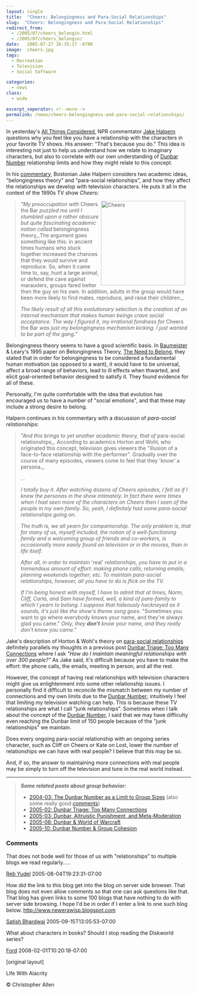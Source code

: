 ```yaml
---
layout: single
title:  "Cheers: Belongingness and Para-Social Relationships"
slug:  "Cheers: Belongingness and Para-Social Relationships"
redirect_from:
  - /2005/07/cheers_belongin.html
  - /2005/07/cheers_belongin/
date:   2005-07-27 16:35:17 -0700
image:  cheers.jpg
tags: 
  - Recreation
  - Television
  - Social Software

categories:
  - news
class:
  - wide

excerpt_seperator: <!--more-->
permalink: /news/cheers-belongingness-and-para-social-relationships/
---
```


In yesterday's [All Things Considered](http://www.npr.org/templates/rundowns/rundown.php?prgId=2), NPR commentator [Jake Halpern](http://jakehalpern.com/news.html) questions why you feel like you have a relationship with the characters in your favorite TV shows. His answer: "That's because you do." This idea is interesting not just to help us understand how we relate to imaginary characters, but also to correlate with our own understanding of [Dunbar Number](/2004/03/the_dunbar_numb.html) relationship limits and how they might relate to this concept.

In his [commentary](http://www.npr.org/templates/story/story.php?storyId=4772145), Bostonian Jake Halpern considers two academic ideas, "belongingness theory" and "para-social relationships", and how they affect the relationships we develop with television characters. He puts it all in the context of the 1990s TV show _Cheers_:

> <img width="230px" style=" margin-right:15px" align="right"  src="{{ site.url }}{{ site.baseurl }}/assets/images/cheers.jpg" alt="Cheers"/>

>_"My preoccupation with_ Cheers the Bar _puzzled me until I stumbled upon a rather obscure but quite fascinating academic notion called_ belongingness theory_.The argument goes something like this: in ancient times humans who stuck together increased the chances that they would survive and reproduce. So, when it came time to, say, hunt a large animal, or defend the cave against marauders, groups fared better then the guy on his own. In addition, adults in the group would have been more likely to find mates, reproduce, and raise their children._
> 
> _The likely result of all this evolutionary selection is the creation of an internal mechanism that makes human beings crave social acceptance. The way I figured it, my irrational fondness for_ Cheers the Bar _was just my belongingness mechanism kicking. I just wanted to be part of the gang."_

Belongingness theory seems to have a good scientific basis. In [Baumeister](http://www.psy.fsu.edu/faculty/baumeist.dp.html) & Leary's 1995 paper on Belongingness Theory, [The Need to Belong](http://www.ncbi.nlm.nih.gov/entrez/query.fcgi?cmd=Retrieve&db=PubMed&a%20mp;list_uids=7777651&dopt=Abstract), they stated that in order for belongingness to be considered a fundamental human motivation (as opposed to a want), it would have to be universal, affect a broad range of behaviors, lead to ill effects when thwarted, and elicit goal-oriented behavior designed to satisfy it. They found evidence for all of these.

Personally, I'm quite comfortable with the idea that evolution has encouraged us to have a number of "social emotions", and that these may include a strong desire to belong.

Halpern continues in his commentary with a discussion of _para-social relationships_:

> _"And this brings to yet another academic theory, that of_ para-social relationships_. According to academics Horton and Wohl, who originated this concept, television gives viewers the "illusion of a face-to-face relationship with the performer". Gradually over the course of many episodes, viewers come to feel that they '_know_' a persona._
> 
> _..._
> 
> _I totally buy it. After watching dozens of Cheers episodes, I felt as if I knew the personas in the show intimately. In fact there were times when I had seen more of the characters on Cheers then I seen of the people in my own family. So, yeah, I definitely had some para-social relationships going on._
> 
> _The truth is, we all yearn for companionship. The only problem is, that for many of us, myself included, the notion of a well-functioning family and a welcoming group of friends and co-workers, is occasionally more easily found on television or in the movies, than in life itself._
> 
> _After all, in order to maintain_ 'real' _relationships, you have to put in a tremendous amount of effort: making phone calls; returning emails; planning weekends together; etc. To maintain para-social relationships, however, all you have to do is flick on the TV._
> 
> _If I'm being honest with myself, I have to admit that at times, Norm, Cliff, Carla, and Sam have formed, well, a kind of para-family to which I yearn to belong. I suppose that hideously hackneyed as it sounds, it's just like the show's theme song goes:_ "Sometimes you want to go where everybody knows your name, and they're always glad you came." _Only, they **don't** know your name, and they really don't know you came."_

Jake's description of Horton & Wohl's theory on [para-social relationships](http://www.aber.ac.uk/media/Modules/TF33120/horton_and_wohl_1956.html) definitely parallels my thoughts in a previous post [Dunbar Triage: Too Many Connections](/2005/02/dunbar_triage_t.html) where I ask _"How do I maintain meaningful relationships with over 300 people?"_ As Jake said, it's difficult because you have to make the effort: the phone calls, the emails, meeting in person, and all the rest.

However, the concept of having real relationships with television characters might give us enlightenment into some other relationship issues. I personally find it difficult to reconcile the mismatch between my number of connections and my own limits due to the [Dunbar Number](/2004/03/the_dunbar_numb.html); intuitively I feel that limiting my television watching can help. This is because these TV relationships are what I call "junk relationships". Sometimes when I talk about the concept of the [Dunbar Number](/2004/03/the_dunbar_numb.html), I said that we may have difficulty even reaching the Dunbar limit of 150 people because of the "junk relationships" we maintain.

Does every ongoing para-social relationship with an ongoing series character, such as Cliff on Cheers or Kate on Lost, lower the number of relationships we can have with real people? I believe that this may be so.

And, if so, the answer to maintaining more connections with real people may be simply to turn off the television and tune in the real world instead.

* * *

> _**Some related posts about group behavior:**_
> 
> * [2004-03: The Dunbar Number as a Limit to Group Sizes](/2004/03/the_dunbar_numb.html) (also some really good [comments](/2004/03/the_dunbar_numb.html#comments))
> * [2005-02: Dunbar Triage: Too Many Connections](/2005/02/dunbar_triage_t.html)
> * [2005-03: Dunbar, Altruistic Punishment, and Meta-Moderation](/2005/03/dunbar_altruist.html)
> * [2005-08: Dunbar & World of Warcraft](/2005/08/dunbar_world_of.html)
> * [2005-10: Dunbar Number & Group Cohesion](/2005/10/dunbar_group_co.html)

### Comments

That does not bode well for those of us with "relationships" to multiple blogs we read regularly.....

[Reb Yudel](http://www.BenYehudaPress.com) 2005-08-04T19:23:31-07:00

How did the link to this blog get into the blog on server side browser. That blog does not even allow comments so that one can ask questions like that. That blog has given links to some 100 blogs that have nothing to do with server side browsing. I hope I'd be in order if I enter a link to one such blog below. http://www.newerawisp.blogspot.com

[Satish Bhardwaj](http://www.livejournal.com/users/fakir005/335.html) 2005-09-15T13:05:53-07:00

What about characters in books? Should I stop reading the Diskworld series?

[Ford](http://blog.lib.umn.edu/denis036/thisweekinevolution/) 2008-02-01T10:20:18-07:00

[original layout]

<!-- [Community by the Numbers](/tags/community-by-the-numbers/) [Recreation](/tags/recreation/) [Social Software](/tags/social-software/) [Television](/tags/television/) [para-social](/tags/para-social/) [relationships](/tags/relationships/) [belongingness](/tags/belongingness/) [needs](/tags/needs/) [jun relationships](/tags/jun-relationships/) [social software](/tags/social-software/) [social emotions](/tags/social-emotions/) [connections](/tags/connections/) [television](/tags/television/) [movies](/tags/movies/) [viewing](/tags/viewing/) [dunbar number](/tags/dunbar-number/) [limits](/tags/limits/) [cheers](/tags/cheers/) [jake halpern](/tags/jake-halpern/) [npr](/tags/npr/) [all things considered](/tags/all-things-considered/) [baumeister & leary](/tags/baumeister-leary/) [horton & wohl](/tags/horton-wohl/) -->


Life With Alacrity

© Christopher Allen